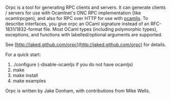 Orpc is a tool for generating RPC clients and servers. It can generate
clients / servers for use with Ocamlnet's ONC RPC implementation (like
ocamlrpcgen), and also for RPC over HTTP for use with
[ocamljs](http://github.com/jaked/ocamljs). To describe interfaces,
you give orpc an OCaml signature instead of an RFC-1831/1832-format
file. Most OCaml types (including polymorphic types), exceptions, and
functions with labelled/optional arguments are supported.

See [http://jaked.github.com/orpc](http://jaked.github.com/orpc) for details.

For a quick start:

 1. ./configure (-disable-ocamljs if you do not have ocamljs)
 2. make
 3. make install
 4. make examples

Orpc is written by Jake Donham, with contributions from Mike Wells.
